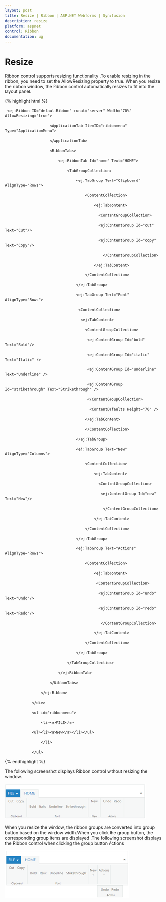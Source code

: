 ```yaml
---
layout: post
title: Resize | Ribbon | ASP.NET Webforms | Syncfusion
description: resize 
platform: aspnet
control: Ribbon
documentation: ug
---
```


# Resize 

Ribbon control supports resizing functionality .To enable resizing in the ribbon, you need to set the AllowResizing property to true. When you resize the ribbon window, the Ribbon control automatically resizes to fit into the layout panel. 



{% highlight html %}




     <ej:Ribbon ID="defaultRibbon" runat="server" Width="70%" AllowResizing="true">

                        <ApplicationTab ItemID="ribbonmenu" Type="ApplicationMenu">

                        </ApplicationTab>

                        <RibbonTabs>

                            <ej:RibbonTab Id="home" Text="HOME">

                                <TabGroupCollection>

                                    <ej:TabGroup Text="Clipboard" AlignType="Rows">

                                        <ContentCollection>

                                            <ej:TabContent>

                                              <ContentGroupCollection>

                                              <ej:ContentGroup Id="cut" Text="Cut"/>

                                              <ej:ContentGroup Id="copy" Text="Copy"/>   

                                                </ContentGroupCollection>

                                            </ej:TabContent>

                                        </ContentCollection>

                                    </ej:TabGroup>

                                    <ej:TabGroup Text="Font" AlignType="Rows">

                                     <ContentCollection>

                                      <ej:TabContent>

                                        <ContentGroupCollection>

                                         <ej:ContentGroup Id="bold" Text="Bold"/>

                                         <ej:ContentGroup Id="italic" Text="Italic" />

                                         <ej:ContentGroup Id="underline" Text="Underline" />

                                         <ej:ContentGroup Id="strikethrough" Text="Strikethrough" />

                                         </ContentGroupCollection>

                                          <ContentDefaults Height="70" />

                                        </ej:TabContent>

                                        </ContentCollection>

                                    </ej:TabGroup>

                                    <ej:TabGroup Text="New" AlignType="Columns">

                                        <ContentCollection>

                                            <ej:TabContent>

                                              <ContentGroupCollection>

                                               <ej:ContentGroup Id="new" Text="New"/>

                                                </ContentGroupCollection>

                                            </ej:TabContent>

                                        </ContentCollection>

                                    </ej:TabGroup>

                                    <ej:TabGroup Text="Actions" AlignType="Rows">

                                        <ContentCollection>

                                            <ej:TabContent>

                                             <ContentGroupCollection>

                                              <ej:ContentGroup Id="undo" Text="Undo"/>

                                              <ej:ContentGroup Id="redo" Text="Redo"/>

                                               </ContentGroupCollection>

                                            </ej:TabContent>

                                        </ContentCollection>

                                    </ej:TabGroup>

                                </TabGroupCollection>

                            </ej:RibbonTab>

                        </RibbonTabs>

                    </ej:Ribbon>

                </div>

                <ul id="ribbonmenu">

                    <li><a>FILE</a>

                <ul><li><a>New</a></li></ul>

                    </li>

                </ul>





{% endhighlight %}





The following screenshot displays Ribbon control without resizing the window.



![C:/Users/Giftline/Desktop/a.png](Resize_images/Resize_img1.png)














When you resize the window, the ribbon groups are converted  into group button based on the window width.When you click the group button, the corresponding group items are displayed .The following screenshot displays the Ribbon control when  clicking the group button Actions

![](Resize_images/Resize_img2.png)


